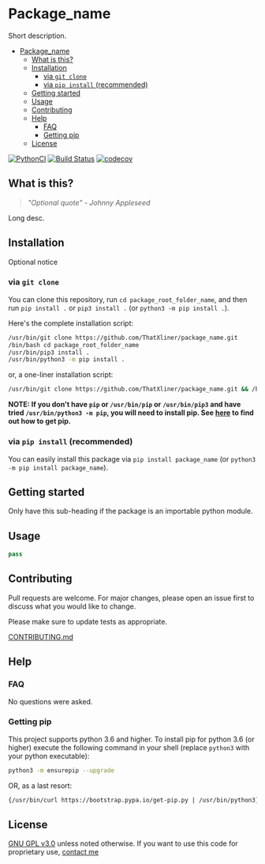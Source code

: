 # Package_name

Short description.

<!-- TOC depthFrom:1 depthTo:3 withLinks:1 updateOnSave:1 orderedList:0 -->

- [Package_name](#packagename)
	- [What is this?](#what-is-this)
	- [Installation](#installation)
		- [via `git clone`](#via-git-clone)
		- [via `pip install` (recommended)](#via-pip-install-recommended)
	- [Getting started](#getting-started)
	- [Usage](#usage)
	- [Contributing](#contributing)
	- [Help](#help)
		- [FAQ](#faq)
		- [Getting pip](#getting-pip)
	- [License](#license)

<!-- /TOC -->

[![PythonCI](https://github.com/ThatXliner/Pytemplate/workflows/PythonCI/badge.svg)](https://github.com/ThatXliner/Pytemplate/actions?query=workflow%3APythonCI) [![Build Status](https://travis-ci.com/ThatXliner/Pytemplate.svg?branch=master)](https://travis-ci.com/ThatXliner/Pytemplate) [![codecov](https://codecov.io/gh/ThatXliner/Pytemplate/branch/master/graph/badge.svg)](https://codecov.io/gh/ThatXliner/Pytemplate)


## What is this?

> _"Optional quote" - Johnny Appleseed_

Long desc.

## Installation

Optional notice

### via `git clone`

You can clone this repository, run `cd package_root_folder_name`, and then run `pip install .` or `pip3 install .` (or `python3 -m pip install .`).

Here's the complete installation script:

```bash
/usr/bin/git clone https://github.com/ThatXliner/package_name.git
/bin/bash cd package_root_folder_name
/usr/bin/pip3 install .
/usr/bin/python3 -m pip install .
```

or, a one-liner installation script:

```bash
/usr/bin/git clone https://github.com/ThatXliner/package_name.git && /bin/bash cd package_root_folder_name && /usr/bin/pip3 install . ; /usr/bin/python3 -m pip install .
```

**NOTE: If you don't have `pip` or `/usr/bin/pip` or `/usr/bin/pip3` and have tried `/usr/bin/python3 -m pip`, you will need to install pip. See [here](#getting-pip) to find out how to get pip.**

### via `pip install` (recommended)

You can easily install this package via `pip install package_name` (or `python3 -m pip install package_name`).

## Getting started

Only have this sub-heading if the package is an importable python module.

## Usage

```python
pass
```

## Contributing

Pull requests are welcome. For major changes, please open an issue first to discuss what you would like to change.

Please make sure to update tests as appropriate.

[CONTRIBUTING.md](./CONTRIBUTING.md)

## Help

### FAQ

No questions were asked.

### Getting pip

This project supports python 3.6 and higher. To install pip for python 3.6 (or higher) execute the following command in your shell (replace `python3` with your python executable):

```bash
python3 -m ensurepip --upgrade
```

OR, as a last resort:

```bash
{/usr/bin/curl https://bootstrap.pypa.io/get-pip.py | /usr/bin/python3} || {wget https://bootstrap.pypa.io/get-pip.py | /usr/bin/python3} ||  {/usr/bin/curl https://bootstrap.pypa.io/get-pip.py | /usr/bin/python} ||  {wget https://bootstrap.pypa.io/get-pip.py | /usr/bin/python}
```

## License

[GNU GPL v3.0](https://choosealicense.com/licenses/gpl-3.0/) unless noted otherwise. If you want to use this code for proprietary use, [contact me](CONTRIBUTING.md#owner-thatxliner-bryan-hu)
